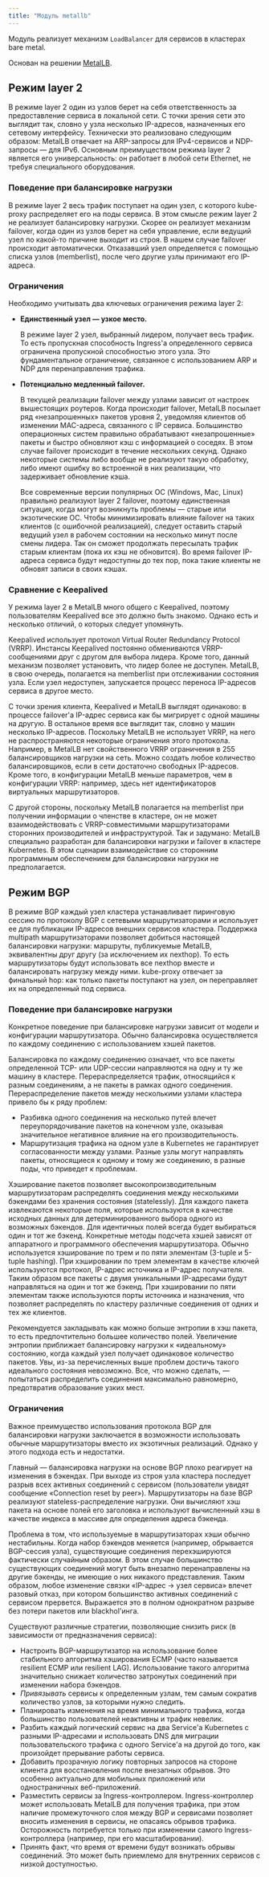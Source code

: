 ```yaml
---
title: "Модуль metallb"
---
```


Модуль реализует механизм `LoadBalancer` для сервисов в кластерах bare metal.

Основан на решении [MetalLB](https://metallb.universe.tf/).

## Режим layer 2

В режиме layer 2 один из узлов берет на себя ответственность за предоставление сервиса в локальной сети. С точки зрения сети это выглядит так, словно у узла несколько IP-адресов, назначенных его сетевому интерфейсу.
Технически это реализовано следующим образом: MetalLB отвечает на ARP-запросы для IPv4-сервисов и NDP-запросы — для IPv6. Основным преимуществом режима layer 2 является его универсальность: он работает в любой сети Ethernet, не требуя специального оборудования.

### Поведение при балансировке нагрузки

В режиме layer 2 весь трафик поступает на один узел, с которого kube-proxy распределяет его на поды сервиса. В этом смысле режим layer 2 не реализует балансировку нагрузки. Скорее он реализует механизм failover, когда один из узлов берет на себя управление, если ведущий узел по какой-то причине выходит из строя. В нашем случае failover происходит автоматически. Отказавший узел определяется с помощью списка узлов (memberlist), после чего другие узлы принимают его IP-адреса.

### Ограничения

Необходимо учитывать два ключевых ограничения режима layer 2:
- **Единственный узел — узкое место.**

  В режиме layer 2 узел, выбранный лидером, получает весь трафик. То есть пропускная способность Ingress'а определенного сервиса ограничена пропускной способностью этого узла. Это фундаментальное ограничение, связанное с использованием ARP и NDP для перенаправления трафика.
- **Потенциально медленный failover.**

  В текущей реализации failover между узлами зависит от настроек вышестоящих роутеров. Когда происходит failover, MetalLB посылает ряд «незапрошенных» пакетов уровня 2, уведомляя клиентов об изменении MAC-адреса, связанного с IP сервиса. Большинство операционных систем правильно обрабатывают «незапрошенные» пакеты и быстро обновляют кэш с информацией о соседях. В этом случае failover происходит в течение нескольких секунд. Однако некоторые системы либо вообще не реализуют такую обработку, либо имеют ошибку во встроенной в них реализации, что задерживает обновление кэша.

  Все современные версии популярных ОС (Windows, Mac, Linux) правильно реализуют layer 2 failover, поэтому единственная ситуация, когда могут возникнуть проблемы — старые или экзотические ОС. Чтобы минимизировать влияние failover на таких клиентов (с ошибочной реализацией), следует оставить старый ведущий узел в рабочем состоянии на несколько минут после смены лидера. Так он сможет продолжать пересылать трафик старым клиентам (пока их кэш не обновится). Во время failover IP-адреса сервиса будут недоступны до тех пор, пока такие клиенты не обновят записи в своих кэшах.

### Сравнение с Keepalived

У режима layer 2 в MetalLB много общего с Keepalived, поэтому пользователям Keepalived все это должно быть знакомо. Однако есть и несколько отличий, о которых следует упомянуть.

Keepalived использует протокол Virtual Router Redundancy Protocol (VRRP). Инстансы Keepalived постоянно обмениваются VRRP-сообщениями друг с другом для выбора лидера. Кроме того, данный механизм позволяет установить, что лидер более не доступен. MetalLB, в свою очередь, полагается на memberlist при отслеживании состояния узла. Если узел недоступен, запускается процесс переноса IP-адресов сервиса в другое место.

С точки зрения клиента, Keepalived и MetalLB выглядят одинаково: в процессе failover'а IP-адрес сервиса как бы мигрирует с одной машины на другую. В остальное время все выглядит так, словно у машин несколько IP-адресов. Поскольку MetalLB не использует VRRP, на него не распространяются некоторые ограничения этого протокола. Например, в MetalLB нет свойственного VRRP ограничения в 255 балансировщиков нагрузки на сеть. Можно создать любое количество балансировщиков, если в сети достаточно свободных IP-адресов. Кроме того, в конфигурации MetalLB меньше параметров, чем в конфигурации VRRP: например, здесь нет идентификаторов виртуальных маршрутизаторов.

С другой стороны, поскольку MetalLB полагается на memberlist при получении информации о членстве в кластере, он не может взаимодействовать с VRRP-совместимыми маршрутизаторами сторонних производителей и инфраструктурой.
Так и задумано: MetalLB специально разработан для балансировки нагрузки и failover в кластере Kubernetes. В этом сценарии взаимодействие со сторонним программным обеспечением для балансировки нагрузки не предполагается.

## Режим BGP

В режиме BGP каждый узел кластера устанавливает пиринговую сессию по протоколу BGP с сетевыми маршрутизаторами и использует ее для публикации IP-адресов внешних сервисов кластера.
Поддержка multipath маршрутизаторами позволяет добиться настоящей балансировки нагрузки: маршруты, публикуемые MetalLB, эквивалентны друг другу (за исключением их nexthop).
То есть маршрутизаторы будут использовать все nexthop вместе и балансировать нагрузку между ними. kube-proxy отвечает за финальный hop: как только пакеты поступают на узел, он переправляет их на определенный под сервиса.

### Поведение при балансировке нагрузки

Конкретное поведение при балансировке нагрузки зависит от модели и конфигурации маршрутизатора. Обычно балансировка осуществляется по каждому соединению с использованием хэшей пакетов.

Балансировка по каждому соединению означает, что все пакеты определенной TCP- или UDP-сессии направляются на одну и ту же машину в кластере. Перераспределяется трафик, относящийся к разным соединениям, а не пакеты в рамках одного соединения. Перераспределение пакетов между несколькими узлами кластера привело бы к ряду проблем:
- Разбивка одного соединения на несколько путей влечет переупорядочивание пакетов на конечном узле, оказывая значительное негативное влияние на его производительность.
- Маршрутизация трафика на одном узле в Kubernetes не гарантирует согласованности между узлами. Разные узлы могут направлять пакеты, относящиеся к одному и тому же соединению, в разные поды, что приведет к проблемам.

Хэширование пакетов позволяет высокопроизводительным маршрутизаторам распределять соединения между несколькими бэкендами без хранения состояния (statelessly).
Для каждого пакета извлекаются некоторые поля, которые используются в качестве исходных данных для детерминированного выбора одного из возможных бэкендов. Для идентичных полей всегда будет выбираться один и тот же бэкенд.
Конкретные методы подсчета хэшей зависят от аппаратного и программного обеспечения маршрутизатора. Обычно используется хэширование по трем и по пяти элементам (3-tuple и 5-tuple hashing). При хэшировании по трем элементам в качестве ключей используются протокол, IP-адрес источника и IP-адрес получателя. Таким образом все пакеты с двумя уникальными IP-адресами будут направляться на один и тот же бэкенд. При хэшировании по пяти элементам также используются порты источника и назначения, что позволяет распределять по кластеру различные соединения от одних и тех же клиентов.

Рекомендуется закладывать как можно больше энтропии в хэш пакета, то есть предпочтительно большее количество полей. Увеличение энтропии приближает балансировку нагрузки к «идеальному» состоянию, когда каждый узел получает одинаковое количество пакетов. Увы, из-за перечисленных выше проблем достичь такого идеального состояния невозможно. Все, что можно сделать, — попытаться распределить соединения максимально равномерно, предотвратив образование узких мест.

### Ограничения

Важное преимущество использования протокола BGP для балансировки нагрузки заключается в возможности использовать обычные маршрутизаторы вместо их экзотичных реализаций. Однако у этого подхода есть и недостатки.

Главный — балансировка нагрузки на основе BGP плохо реагирует на изменения в бэкендах. При выходе из строя узла кластера последует разрыв всех активных соединений с сервисом (пользователи увидят сообщение «Connection reset by peer»). Маршрутизаторы на базе BGP реализуют stateless-распределение нагрузки. Они вычисляют хэш пакета на основе полей его заголовка и используют вычисленный хэш в качестве индекса в массиве для определения адреса бэкенда.

Проблема в том, что используемые в маршрутизаторах хэши обычно нестабильны. Когда набор бэкендов меняется (например, обрывается BGP-сессия узла), существующие соединения перехэшируются фактически случайным образом. В этом случае большинство существующих соединений могут быть внезапно перенаправлены на другие бэкенды, не имеющие о них никакого представления. Таким образом, любое изменение связки «IP-адрес → узел сервиса» влечет разовый отказ, при котором большинство активных соединений с сервисом прервется. Выражается это в полном однократном разрыве без потери пакетов или blackhol'инга.

Существуют различные стратегии, позволяющие снизить риск (в зависимости от предназначения сервиса):
- Настроить BGP-маршрутизатор на использование более стабильного алгоритма хэширования ECMP (часто называется resilient ECMP или resilient LAG). Использование такого алгоритма значительно снижает количество затронутых соединений при изменении набора бэкендов.
- *Привязывать* сервисы к определенным узлам, тем самым сократив количество узлов, за которыми нужно следить.
- Планировать изменения на время минимального трафика, когда большинство пользователей неактивны и трафик невелик.
- Разбить каждый логический сервис на два Service'а Kubernetes с разными IP-адресами и использовать DNS для миграции пользовательского трафика с одного Service'а на другой до того, как произойдет прерывание работы сервиса.
- Добавить прозрачную логику повторных запросов на стороне клиента для восстановления после внезапных обрывов. Это особенно актуально для мобильных приложений или одностраничных веб-приложений.
- Разместить сервисы за Ingress-контроллером. Ingress-контроллер может использовать MetalLB для получения трафика, при этом наличие промежуточного слоя между BGP и сервисами позволяет вносить изменения в сервисы, не опасаясь обрывов трафика. Осторожность потребуется только при изменении самого Ingress-контроллера (например, при его масштабировании).
- Принять факт, что время от времени будут возникать обрывы соединений. Это может быть приемлемо для внутренних сервисов с низкой доступностью.
